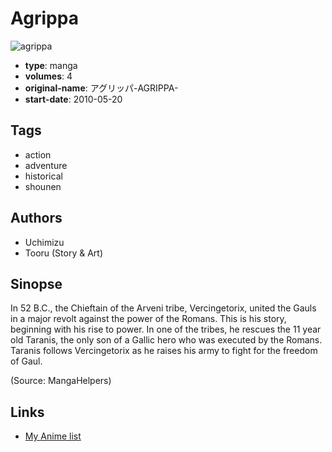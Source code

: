 # Agrippa

![agrippa](https://cdn.myanimelist.net/images/manga/1/40724.jpg)

-   **type**: manga
-   **volumes**: 4
-   **original-name**: アグリッパ-AGRIPPA-
-   **start-date**: 2010-05-20

## Tags

-   action
-   adventure
-   historical
-   shounen

## Authors

-   Uchimizu
-   Tooru (Story & Art)

## Sinopse

In 52 B.C., the Chieftain of the Arveni tribe, Vercingetorix, united the Gauls in a major revolt against the power of the Romans. This is his story, beginning with his rise to power. In one of the tribes, he rescues the 11 year old Taranis, the only son of a Gallic hero who was executed by the Romans. Taranis follows Vercingetorix as he raises his army to fight for the freedom of Gaul.

(Source: MangaHelpers)

## Links

-   [My Anime list](https://myanimelist.net/manga/25288/Agrippa)
